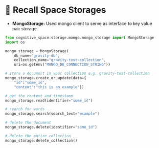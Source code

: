 # 💾 Recall Space Storages
+ **MongoStorage:** Used mongo client to serve as interface to key value pair storage.

```python
from cognitive_space.storage.mongo.mongo_storage import MongoStorage
import os

mongo_storage = MongoStorage(
    db_name="gravity-db", 
    collection_name="gravity-test-collection", 
    uri=os.getenv("MONGO_DB_CONNECTION_STRING"))

# store a document in your collection e.g. gravity-test-collection
mongo_storage.create_or_update(data={
    "id":"some_id",
    "content":"this is an example"})

# get the content and timestamp
mongo_storage.read(identifier="some_id")

# search for words
mongo_storage.search(search_text="example")

# delete the document
mongo_storage.delete(identifier="some_id")

# delete the entire collection
mongo_storage.delete_collection()
```